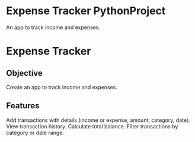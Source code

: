 # Expense Tracker PythonProject
An app to track income and expenses.

# Expense Tracker
## Objective
Create an app to track income and expenses.

## Features
Add transactions with details (income or expense, amount, category, date).
View transaction history.
Calculate total balance.
Filter transactions by category or date range.
